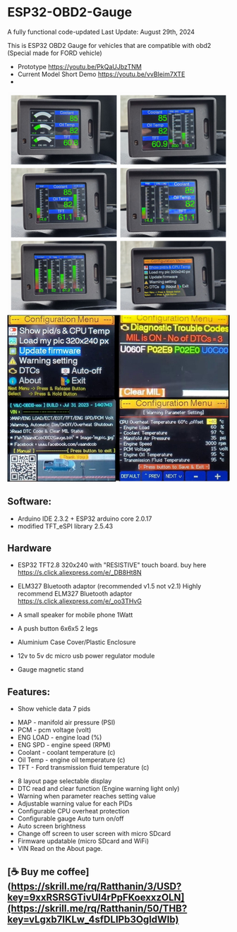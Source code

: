# ESP32-OBD2-Gauge
A fully functional code-updated
Last Update: August 29th, 2024

This is ESP32 OBD2 Gauge for vehicles that are compatible with obd2
(Special made for FORD vehicle)
 - Prototype https://youtu.be/PkQaUJbzTNM
 - Current Model Short Demo https://youtu.be/vvBIeim7XTE
 - 
![](/picture/page.jpg)
![](/picture/config.jpg)

## Software:
- Arduino IDE 2.3.2 + ESP32 arduino core 2.0.17
- modified TFT_eSPI library 2.5.43

## Hardware
- ESP32 TFT2.8 320x240 with "RESISTIVE" touch board.
buy here  https://s.click.aliexpress.com/e/_DB8Ht8N
- ELM327 Bluetooth adaptor (recommended v1.5 not v2.1)
  Highly recommend ELM327 Bluetooth  adaptor https://s.click.aliexpress.com/e/_oo3THvG
- A small speaker for mobile phone 1Watt
- A push button 6x6x5 2 legs
- Aluminium Case Cover/Plastic Enclosure

- 12v to 5v dc micro usb power regulator module
- Gauge magnetic stand

## Features:
- Show vehicle data 7 pids
* MAP - manifold air pressure (PSI)
* PCM - pcm voltage (volt)
* ENG LOAD - engine load (%)
* ENG SPD - engine speed (RPM)
* Coolant - coolant temperature (c)
* Oil Temp - engine oil temperature (c)
* TFT - Ford transmission fluid temperature (c)

- 8 layout page selectable display
- DTC read and clear function (Engine warning light only)
- Warning when parameter reaches setting value
- Adjustable warning value for each PIDs
- Configurable CPU overheat protection
- Configurable gauge Auto turn on/off
- Auto screen brightness
- Change off screen to user screen with micro SDcard
- Firmware updatable (micro SDcard and WiFi)
- VIN Read on the About page.

## [☕ Buy me coffee](https://skrill.me/rq/Ratthanin/3/USD?key=9xxRSRSGTivUI4rPpFKoexxzOLN](https://skrill.me/rq/Ratthanin/50/THB?key=vLgxb7IKLw_4sfDLIPb3OgldWIb)
